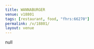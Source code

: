 ```yaml
---
title: WANNABURGER
venue: v18801
tags: [restaurant, food, "fhrs:66270"]
permalink: /v/18801/
layout: venue
---
```

null